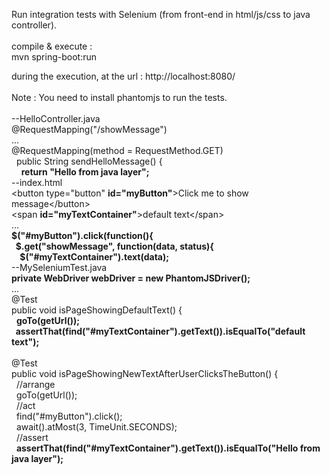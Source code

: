 Run integration tests with Selenium (from front-end in html/js/css to java controller).<br/>
<br/>
compile & execute :<br/>
mvn spring-boot:run<br/>

during the execution, at the url : http://localhost:8080/<br/>
<br/>
Note : You need to install phantomjs to run the tests.<br/>
<br/>
--HelloController.java<br/>
@RequestMapping("/showMessage")<br/>
...<br/>
@RequestMapping(method = RequestMethod.GET)<br/>
&nbsp;&nbsp;public String sendHelloMessage() {<br/>
&nbsp;&nbsp;&nbsp;&nbsp;<b>return "Hello from java layer";</b><br/>
--index.html<br/>
&lt;button type="button" <b>id="myButton"</b>&gt;Click me to show message&lt;/button&gt;<br/>
&lt;span <b>id="myTextContainer"</b>&gt;default text&lt;/span&gt;<br/>
...<br/>
<b>$("#myButton").click(function(){<br/>
&nbsp;&nbsp;$.get("showMessage", function(data, status){<br/>
&nbsp;&nbsp;&nbsp;&nbsp;$("#myTextContainer").text(data);</b><br/>
--MySeleniumTest.java<br/>
<b>private WebDriver webDriver = new PhantomJSDriver();</b><br/>
...<br/>
@Test<br/>
public void isPageShowingDefaultText() {<br/>
&nbsp;&nbsp;<b>goTo(getUrl());<br/>
&nbsp;&nbsp;assertThat(find("#myTextContainer").getText()).isEqualTo("default text");</b><br/>
<br/>
@Test<br/>
public void isPageShowingNewTextAfterUserClicksTheButton() {<br/>
&nbsp;&nbsp;//arrange<br/>
&nbsp;&nbsp;goTo(getUrl());<br/>
&nbsp;&nbsp;//act<br/>
&nbsp;&nbsp;find("#myButton").click();<br/>
&nbsp;&nbsp;await().atMost(3, TimeUnit.SECONDS);<br/>
&nbsp;&nbsp;//assert<br/>
&nbsp;&nbsp;<b>assertThat(find("#myTextContainer").getText()).isEqualTo("Hello from java layer");</b><br/>
<br/>